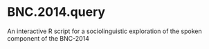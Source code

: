 # BNC.2014.query
An interactive R script for a sociolinguistic exploration of the spoken component of the BNC-2014
